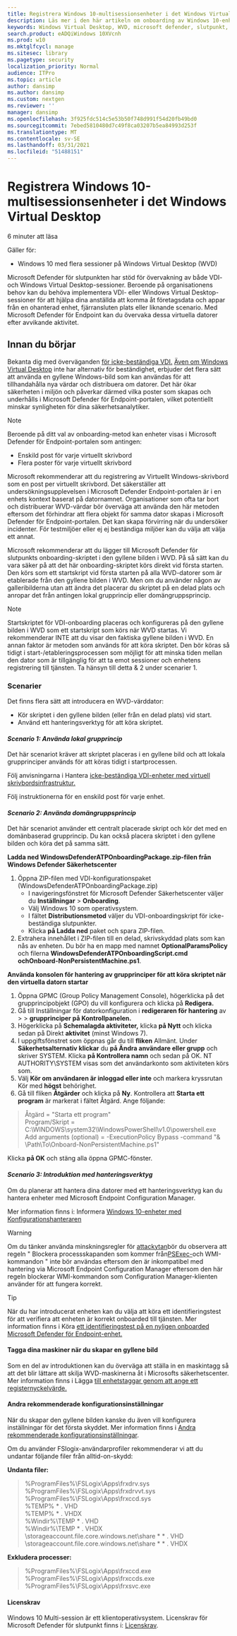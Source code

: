 ```yaml
---
title: Registrera Windows 10-multisessionsenheter i det Windows Virtual Desktop
description: Läs mer i den här artikeln om onboarding av Windows 10-enheter med flera sessioner i windows virtuella skrivbord
keywords: Windows Virtual Desktop, WVD, microsoft defender, slutpunkt, onboard
search.product: eADQiWindows 10XVcnh
ms.prod: w10
ms.mktglfcycl: manage
ms.sitesec: library
ms.pagetype: security
localization_priority: Normal
audience: ITPro
ms.topic: article
author: dansimp
ms.author: dansimp
ms.custom: nextgen
ms.reviewer: ''
manager: dansimp
ms.openlocfilehash: 3f925fdc514c5e53b50f748d991f54d20fb49bd0
ms.sourcegitcommit: 7ebed5810480d7c49f8ca03207b5ea84993d253f
ms.translationtype: MT
ms.contentlocale: sv-SE
ms.lasthandoff: 03/31/2021
ms.locfileid: "51488151"
---
```

# <a name="onboard-windows-10-multi-session-devices-in-windows-virtual-desktop"></a>Registrera Windows 10-multisessionsenheter i det Windows Virtual Desktop 
6 minuter att läsa 

Gäller för: 
- Windows 10 med flera sessioner på Windows Virtual Desktop (WVD) 

Microsoft Defender för slutpunkten har stöd för övervakning av både VDI- och Windows Virtual Desktop-sessioner. Beroende på organisationens behov kan du behöva implementera VDI- eller Windows Virtual Desktop-sessioner för att hjälpa dina anställda att komma åt företagsdata och appar från en ohanterad enhet, fjärransluten plats eller liknande scenario. Med Microsoft Defender för Endpoint kan du övervaka dessa virtuella datorer efter avvikande aktivitet.

 ## <a name="before-you-begin"></a>Innan du börjar
Bekanta dig med överväganden [för icke-beständiga VDI.](https://docs.microsoft.com/microsoft-365/security/defender-endpoint/configure-endpoints-vdi#onboard-non-persistent-virtual-desktop-infrastructure-vdi-devices-1) [Även om Windows Virtual Desktop](https://docs.microsoft.com/azure/virtual-desktop/overview) inte har alternativ för beständighet, erbjuder det flera sätt att använda en gyllene Windows-bild som kan användas för att tillhandahålla nya värdar och distribuera om datorer. Det här ökar säkerheten i miljön och påverkar därmed vilka poster som skapas och underhålls i Microsoft Defender för Endpoint-portalen, vilket potentiellt minskar synligheten för dina säkerhetsanalytiker.

> [!NOTE]
> Beroende på ditt val av onboarding-metod kan enheter visas i Microsoft Defender för Endpoint-portalen som antingen: 
> - Enskild post för varje virtuellt skrivbord 
> - Flera poster för varje virtuellt skrivbord 

Microsoft rekommenderar att du registrering av Virtuellt Windows-skrivbord som en post per virtuellt skrivbord. Det säkerställer att undersökningsupplevelsen i Microsoft Defender Endpoint-portalen är i en enhets kontext baserat på datornamnet. Organisationer som ofta tar bort och distribuerar WVD-värdar bör överväga att använda den här metoden eftersom det förhindrar att flera objekt för samma dator skapas i Microsoft Defender för Endpoint-portalen. Det kan skapa förvirring när du undersöker incidenter. För testmiljöer eller ej ej beständiga miljöer kan du välja att välja ett annat. 

Microsoft rekommenderar att du lägger till Microsoft Defender för slutpunkts onboarding-skriptet i den gyllene bilden i WVD. På så sätt kan du vara säker på att det här onboarding-skriptet körs direkt vid första starten. Den körs som ett startskript vid första starten på alla WVD-datorer som är etablerade från den gyllene bilden i WVD. Men om du använder någon av galleribilderna utan att ändra det placerar du skriptet på en delad plats och anropar det från antingen lokal grupprincip eller domängruppsprincip. 

> [!NOTE]
> Startskriptet för VDI-onboarding placeras och konfigureras på den gyllene bilden i WVD som ett startskript som körs när WVD startas. Vi rekommenderar INTE att du visar den faktiska gyllene bilden i WVD. En annan faktor är metoden som används för att köra skriptet. Den bör köras så tidigt i start-/etableringsprocessen som möjligt för att minska tiden mellan den dator som är tillgänglig för att ta emot sessioner och enhetens registrering till tjänsten. Ta hänsyn till detta & 2 under scenarier 1.

### <a name="scenarios"></a>Scenarier
Det finns flera sätt att introducera en WVD-värddator:

- Kör skriptet i den gyllene bilden (eller från en delad plats) vid start.
- Använd ett hanteringsverktyg för att köra skriptet.

#### <a name="scenario-1-using-local-group-policy"></a>*Scenario 1: Använda lokal grupprincip*
Det här scenariot kräver att skriptet placeras i en gyllene bild och att lokala grupprinciper används för att köras tidigt i startprocessen.

Följ anvisningarna i Hantera [icke-beständiga VDI-enheter med virtuell skrivbordsinfrastruktur.](https://docs.microsoft.com/microsoft-365/security/defender-endpoint/configure-endpoints-vdi#onboard-non-persistent-virtual-desktop-infrastructure-vdi-devices-1)

Följ instruktionerna för en enskild post för varje enhet.

#### <a name="scenario-2-using-domain-group-policy"></a>*Scenario 2: Använda domängruppsprincip*
Det här scenariot använder ett centralt placerade skript och kör det med en domänbaserad grupprincip. Du kan också placera skriptet i den gyllene bilden och köra det på samma sätt.

**Ladda ned WindowsDefenderATPOnboardingPackage.zip-filen från Windows Defender Säkerhetscenter**
1. Öppna ZIP-filen med VDI-konfigurationspaket (WindowsDefenderATPOnboardingPackage.zip)  
    - I navigeringsfönstret för Microsoft Defender Säkerhetscenter väljer du **Inställningar**  >  **Onboarding**. 
    - Välj Windows 10 som operativsystem. 
    - I fältet **Distributionsmetod** väljer du VDI-onboardingskript för icke-beständiga slutpunkter. 
    - Klicka **på Ladda ned** paket och spara ZIP-filen. 
2. Extrahera innehållet i ZIP-filen till en delad, skrivskyddad plats som kan nås av enheten. Du bör ha en mapp med namnet **OptionalParamsPolicy** och filerna **WindowsDefenderATPOnboardingScript.cmd** **ochOnboard-NonPersistentMachine.ps1**.

**Använda konsolen för hantering av grupprinciper för att köra skriptet när den virtuella datorn startar**
1. Öppna GPMC (Group Policy Management Console), högerklicka på det grupprincipobjekt (GPO) du vill konfigurera och klicka på **Redigera.**
1. Gå till Inställningar för datorkonfiguration i **redigeraren för hantering** av \>  \> **grupprinciper på Kontrollpanelen.** 
1. Högerklicka på **Schemalagda aktiviteter,** klicka **på Nytt** och klicka sedan på Direkt **aktivitet** (minst Windows 7). 
1. I uppgiftsfönstret som öppnas går du till **fliken** Allmänt. Under **Säkerhetsalternativ klickar** du **på Ändra användare eller grupp** och skriver SYSTEM. Klicka **på Kontrollera namn** och sedan på OK. NT AUTHORITY\SYSTEM visas som det användarkonto som aktiviteten körs som. 
1. Välj **Kör om användaren är inloggad eller inte** och markera kryssrutan Kör med **högst** behörighet. 
1. Gå till fliken **Åtgärder** och klicka på **Ny**. Kontrollera att **Starta ett program** är markerat i fältet Åtgärd. Ange följande: 

> Åtgärd = "Starta ett program" <br>
> Program/Skript = C:\WINDOWS\system32\WindowsPowerShell\v1.0\powershell.exe <br>
> Add arguments (optional) = -ExecutionPolicy Bypass -command "& \\Path\To\Onboard-NonPersistentMachine.ps1"

Klicka **på OK** och stäng alla öppna GPMC-fönster.

#### <a name="scenario-3-onboarding-using-management-tools"></a>*Scenario 3: Introduktion med hanteringsverktyg*

Om du planerar att hantera dina datorer med ett hanteringsverktyg kan du hantera enheter med Microsoft Endpoint Configuration Manager.

Mer information finns i: Informera [Windows 10-enheter med Konfigurationshanteraren](https://docs.microsoft.com/microsoft-365/security/defender-endpoint/configure-endpoints-sccm) 

> [!WARNING]
> Om du tänker använda minskningsregler för [attackytan](https://docs.microsoft.com/microsoft-365/security/defender-endpoint/attack-surface-reduction)bör du observera att regeln " Blockera processskapanden som kommer från[PSExec-](https://docs.microsoft.com/microsoft-365/security/defender-endpoint/attack-surface-reduction#block-process-creations-originating-from-psexec-and-wmi-commands)och WMI-kommandon " inte bör användas eftersom den är inkompatibel med hantering via Microsoft Endpoint Configuration Manager eftersom den här regeln blockerar WMI-kommandon som Configuration Manager-klienten använder för att fungera korrekt. 

> [!TIP]
> När du har introducerat enheten kan du välja att köra ett identifieringstest för att verifiera att enheten är korrekt onboarded till tjänsten. Mer information finns i Köra [ett identifieringstest på en nyligen onboarded Microsoft Defender för Endpoint-enhet.](https://docs.microsoft.com/microsoft-365/security/defender-endpoint/run-detection-test) 

#### <a name="tagging-your-machines-when-building-your-golden-image"></a>Tagga dina maskiner när du skapar en gyllene bild 

Som en del av introduktionen kan du överväga att ställa in en maskintagg så att det blir lättare att skilja WVD-maskinerna åt i Microsofts säkerhetscenter. Mer information finns i Lägga [till enhetstaggar genom att ange ett registernyckelvärde.](https://docs.microsoft.com/microsoft-365/security/defender-endpoint/machine-tags#add-device-tags-by-setting-a-registry-key-value) 

#### <a name="other-recommended-configuration-settings"></a>Andra rekommenderade konfigurationsinställningar 

När du skapar den gyllene bilden kanske du även vill konfigurera inställningar för det första skyddet. Mer information finns i [Andra rekommenderade konfigurationsinställningar](https://docs.microsoft.com/microsoft-365/security/defender-endpoint/configure-endpoints-gp#other-recommended-configuration-settings). 

Om du använder FSlogix-användarprofiler rekommenderar vi att du undantar följande filer från alltid-on-skydd: 

**Undanta filer:** 

> %ProgramFiles%\FSLogix\Apps\frxdrv.sys <br>
> %ProgramFiles%\FSLogix\Apps\frxdrvvt.sys <br>
> %ProgramFiles%\FSLogix\Apps\frxccd.sys <br>
> %TEMP% \* . VHD <br>
> %TEMP% \* . VHDX <br>
> %Windir%\TEMP \* . VHD <br>
> %Windir%\TEMP \* . VHDX <br>
> \\storageaccount.file.core.windows.net\share \* \* . VHD <br>
> \\storageaccount.file.core.windows.net\share \* \* . VHDX <br>

**Exkludera processer:**

> %ProgramFiles%\FSLogix\Apps\frxccd.exe <br>
> %ProgramFiles%\FSLogix\Apps\frxccds.exe <br>
> %ProgramFiles%\FSLogix\Apps\frxsvc.exe <br>

#### <a name="licensing-requirements"></a>Licenskrav 

Windows 10 Multi-session är ett klientoperativsystem. Licenskrav för Microsoft Defender för slutpunkt finns i: [Licenskrav](https://docs.microsoft.com/microsoft-365/security/defender-endpoint/minimum-requirements#licensing-requirements).
